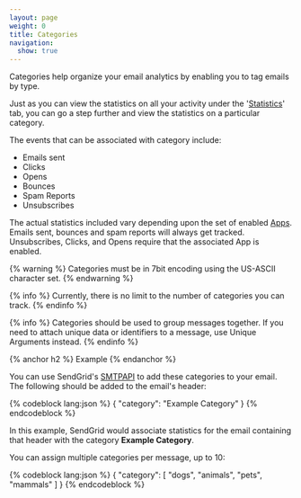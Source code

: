 ```yaml
---
layout: page
weight: 0
title: Categories
navigation:
  show: true
---
```


Categories help organize your email analytics by enabling you to tag emails by type.

Just as you can view the statistics on all your activity under the '[Statistics]({{root_url}}/Delivery_Metrics/)' tab, you can go a step further and view the statistics on a particular category.

The events that can be associated with category include:

-   Emails sent
-   Clicks
-   Opens
-   Bounces
-   Spam Reports
-   Unsubscribes

The actual statistics included vary depending upon the set of enabled [Apps]({{root_url}}/Apps/). Emails sent, bounces and spam reports will always get tracked. Unsubscribes, Clicks, and Opens require that the associated App is enabled.


{% warning %}
Categories must be in 7bit encoding using the US-ASCII character set. 
{% endwarning %}

{% info %}
Currently, there is no limit to the number of categories you can track. 
{% endinfo %}

{% info %}
Categories should be used to group messages together. If you need to attach unique data or identifiers to a message, use Unique Arguments instead. 
{% endinfo %}

{% anchor h2 %}
Example 
{% endanchor %}

You can use SendGrid's [SMTPAPI]({{root_url}}/API_Reference/SMTP_API/) to add these categories to your email. The following should be added to the email's header:




{% codeblock lang:json %}
{
  "category": "Example Category"
}
{% endcodeblock %}




In this example, SendGrid would associate statistics for the email containing that header with the category **Example Category**.

You can assign multiple categories per message, up to 10:




{% codeblock lang:json %}
{
  "category": [
    "dogs",
    "animals",
    "pets",
    "mammals"
  ]
}
{% endcodeblock %}



